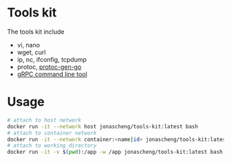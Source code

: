 # Tools kit

The tools kit include

* vi, nano
* wget, curl
* ip, nc, ifconfig, tcpdump
* protoc, [protoc-gen-go](https://grpc.io/docs/languages/go/quickstart/)
* [gRPC command line tool](https://github.com/grpc/grpc/blob/master/doc/command_line_tool.md)

# Usage

```bash
# attach to host network
docker run -it --network host jonascheng/tools-kit:latest bash
# attach to container network
docker run -it --network container:<name|id> jonascheng/tools-kit:latest bash
# attach to working directory
docker run -it -v $(pwd):/app -w /app jonascheng/tools-kit:latest bash
```

